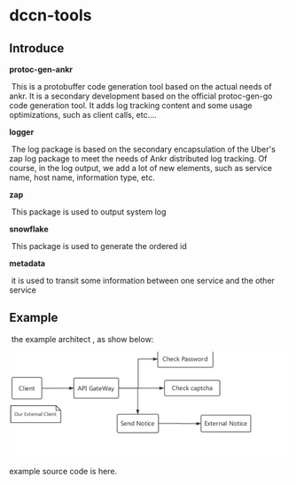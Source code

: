 # dccn-tools



## Introduce

**protoc-gen-ankr**

​     This is a protobuffer code generation tool based on the actual needs of ankr. It is a secondary development based on the official protoc-gen-go code generation tool. It adds log tracking content and some usage optimizations, such as client calls, etc....



**logger**

​     The log package is based on the secondary encapsulation of the Uber's zap log package to meet the needs of Ankr distributed log tracking. Of course, in the log output, we add a lot of new elements, such as service name, host name, information type, etc.



**zap**

​		This package is used to output system log



**snowflake**

​		This package is used to generate the ordered id



**metadata**

​		it is used to transit some information between one service and the other service



## Example

​		the example architect , as show below:



![DistributeTrace](./img/DistributeTrace.png)

example source  code is here.

